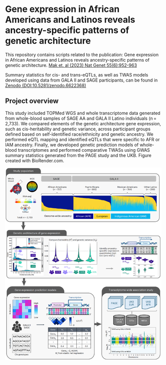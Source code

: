 # Gene expression in African Americans and Latinos reveals ancestry-specific patterns of genetic architecture

This repository contains scripts related to the publication:
Gene expression in African Americans and Latinos reveals ancestry-specific patterns of genetic architecture.
[Mak et. al (2023) Nat Genet 55(6):952-963](https://www.nature.com/articles/s41588-023-01377-z)

Summary statistics for cis- and trans-eQTLs, as well as TWAS models developed using data from GALA II and SAGE participants, can be found in [Zenodo (DOI:10.5281/zenodo.6622368)](https://zenodo.org/records/7735723)

## Project overview

This study included TOPMed WGS and whole transcriptome data generated from whole-blood samples of SAGE AA and GALA II Latino individuals (n = 2,733). We compared elements of the genetic architecture gene expression, such as cis-heritability and genetic variance, across participant groups defined based on self-identified race/ethnicity and genetic ancestry. We performed eQTL mapping and identified eQTLs that were specific to AFR or IAM ancestry. Finally, we developed genetic prediction models of whole-blood transcriptomes and performed comparative TWASs using GWAS summary statistics generated from the PAGE study and the UKB. Figure created with BioRender.com.

![Project overview](gene-exp-predict-model.png "Project overview")


